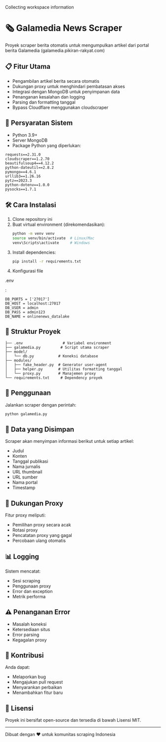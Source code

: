 Collecting workspace information

# 🗞️ Galamedia News Scraper

Proyek scraper berita otomatis untuk mengumpulkan artikel dari portal berita Galamedia (galamedia.pikiran-rakyat.com)

## 📋 Fitur Utama

- Pengambilan artikel berita secara otomatis
- Dukungan proxy untuk menghindari pembatasan akses
- Integrasi dengan MongoDB untuk penyimpanan data
- Penanganan kesalahan dan logging
- Parsing dan formatting tanggal
- Bypass Cloudflare menggunakan cloudscraper

## 🔧 Persyaratan Sistem

- Python 3.9+
- Server MongoDB
- Package Python yang diperlukan:

```pip
requests==2.31.0
cloudscraper==1.2.70
beautifulsoup4==4.12.2
python-dateutil==2.8.2
pymongo==4.6.1
urllib3==1.26.16
pytz==2023.3
python-dotenv==1.0.0
pysocks==1.7.1
```

## 🛠️ Cara Instalasi

1. Clone repository ini
2. Buat virtual environment (direkomendasikan):
   ```bash
   python -m venv venv
   source venv/bin/activate  # Linux/Mac
   venv\Scripts\activate     # Windows
   ```
3. Install dependencies:
   ```bash
   pip install -r requirements.txt
   ```
4. Konfigurasi file 

.env

:
   ```env
   DB_PORTS = ['27017']
   DB_HOST = localhost:27017
   DB_USER = admin
   DB_PASS = admin123
   DB_NAME = onlinenews_datalake
   ```

## 📁 Struktur Proyek

```
├── .env                  # Variabel environment
├── galamedia.py         # Script utama scraper
├── model/
│   └── db.py           # Koneksi database
├── modules/
│   ├── fake_header.py  # Generator user-agent
│   ├── helper.py       # Utilitas formatting tanggal
│   └── proxy.py        # Manajemen proxy
└── requirements.txt     # Dependency proyek
```

## 🚀 Penggunaan

Jalankan scraper dengan perintah:

```bash
python galamedia.py
```

## 💾 Data yang Disimpan

Scraper akan menyimpan informasi berikut untuk setiap artikel:
- Judul
- Konten
- Tanggal publikasi
- Nama jurnalis
- URL thumbnail
- URL sumber
- Nama portal
- Timestamp

## 🔄 Dukungan Proxy

Fitur proxy meliputi:
- Pemilihan proxy secara acak
- Rotasi proxy
- Pencatatan proxy yang gagal
- Percobaan ulang otomatis

## 📊 Logging

Sistem mencatat:
- Sesi scraping
- Penggunaan proxy
- Error dan exception
- Metrik performa

## ⚠️ Penanganan Error

- Masalah koneksi
- Ketersediaan situs
- Error parsing
- Kegagalan proxy

## 👥 Kontribusi

Anda dapat:
- Melaporkan bug
- Mengajukan pull request
- Menyarankan perbaikan
- Menambahkan fitur baru

## 📝 Lisensi

Proyek ini bersifat open-source dan tersedia di bawah Lisensi MIT.

---
Dibuat dengan ❤️ untuk komunitas scraping Indonesia
